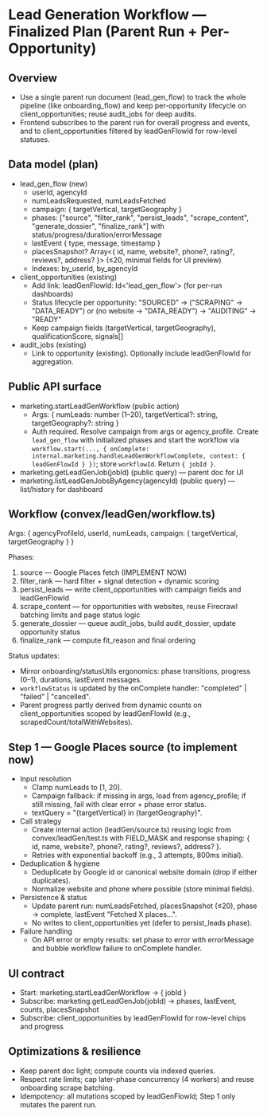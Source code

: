# Lead Generation Workflow — Finalized Plan (Parent Run + Per-Opportunity)

## Overview
- Use a single parent run document (lead_gen_flow) to track the whole pipeline (like onboarding_flow) and keep per-opportunity lifecycle on client_opportunities; reuse audit_jobs for deep audits.
- Frontend subscribes to the parent run for overall progress and events, and to client_opportunities filtered by leadGenFlowId for row-level statuses.

## Data model (plan)
- lead_gen_flow (new)
  - userId, agencyId
  - numLeadsRequested, numLeadsFetched
  - campaign: { targetVertical, targetGeography }
  - phases: ["source", "filter_rank", "persist_leads", "scrape_content", "generate_dossier", "finalize_rank"] with status/progress/duration/errorMessage
  - lastEvent { type, message, timestamp }
  - placesSnapshot? Array<{ id, name, website?, phone?, rating?, reviews?, address? }> (≤20, minimal fields for UI preview)
  - Indexes: by_userId, by_agencyId
- client_opportunities (existing)
  - Add link: leadGenFlowId: Id<'lead_gen_flow'> (for per-run dashboards)
  - Status lifecycle per opportunity: "SOURCED" → ("SCRAPING" → "DATA_READY") or (no website → "DATA_READY") → "AUDITING" → "READY"
  - Keep campaign fields (targetVertical, targetGeography), qualificationScore, signals[]
- audit_jobs (existing)
  - Link to opportunity (existing). Optionally include leadGenFlowId for aggregation.

## Public API surface
- marketing.startLeadGenWorkflow (public action)
  - Args: { numLeads: number (1–20), targetVertical?: string, targetGeography?: string }
  - Auth required. Resolve campaign from args or agency_profile. Create `lead_gen_flow` with initialized phases and start the workflow via `workflow.start(..., { onComplete: internal.marketing.handleLeadGenWorkflowComplete, context: { leadGenFlowId } })`; store `workflowId`. Return `{ jobId }`.
- marketing.getLeadGenJob(jobId) (public query) — parent doc for UI
- marketing.listLeadGenJobsByAgency(agencyId) (public query) — list/history for dashboard

## Workflow (convex/leadGen/workflow.ts)
Args: { agencyProfileId, userId, numLeads, campaign: { targetVertical, targetGeography } }

Phases:
1) source — Google Places fetch (IMPLEMENT NOW)
2) filter_rank — hard filter + signal detection + dynamic scoring
3) persist_leads — write client_opportunities with campaign fields and leadGenFlowId
4) scrape_content — for opportunities with websites, reuse Firecrawl batching limits and page status logic
5) generate_dossier — queue audit_jobs, build audit_dossier, update opportunity status
6) finalize_rank — compute fit_reason and final ordering

Status updates:
- Mirror onboarding/statusUtils ergonomics: phase transitions, progress (0–1), durations, lastEvent messages.
- `workflowStatus` is updated by the onComplete handler: "completed" | "failed" | "cancelled".
- Parent progress partly derived from dynamic counts on client_opportunities scoped by leadGenFlowId (e.g., scrapedCount/totalWithWebsites).

## Step 1 — Google Places source (to implement now)
- Input resolution
  - Clamp numLeads to [1, 20].
  - Campaign fallback: if missing in args, load from agency_profile; if still missing, fail with clear error + phase error status.
  - textQuery = "{targetVertical} in {targetGeography}".
- Call strategy
  - Create internal action (leadGen/source.ts) reusing logic from convex/leadGen/test.ts with FIELD_MASK and response shaping: { id, name, website?, phone?, rating?, reviews?, address? }.
  - Retries with exponential backoff (e.g., 3 attempts, 800ms initial).
- Deduplication & hygiene
  - Deduplicate by Google id or canonical website domain (drop if either duplicates).
  - Normalize website and phone where possible (store minimal fields).
- Persistence & status
  - Update parent run: numLeadsFetched, placesSnapshot (≤20), phase → complete, lastEvent "Fetched X places…".
  - No writes to client_opportunities yet (defer to persist_leads phase).
- Failure handling
  - On API error or empty results: set phase to error with errorMessage and bubble workflow failure to onComplete handler.

## UI contract
- Start: marketing.startLeadGenWorkflow → { jobId }
- Subscribe: marketing.getLeadGenJob(jobId) → phases, lastEvent, counts, placesSnapshot
- Subscribe: client_opportunities by leadGenFlowId for row-level chips and progress

## Optimizations & resilience
- Keep parent doc light; compute counts via indexed queries.
- Respect rate limits; cap later-phase concurrency (4 workers) and reuse onboarding scrape batching.
- Idempotency: all mutations scoped by leadGenFlowId; Step 1 only mutates the parent run.
